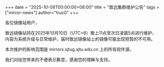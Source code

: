 +++
date = "2025-10-08T00:00:00+08:00"
title = "致远集群维护公告"
tags = ["mirror-news"]
author="truc0"
+++

各位镜像站用户，

致远镜像站将在2025年10月10日（UTC+8）晚上11点至次日凌晨5点进行维护，内容为系统升级与日常维护，届时致远镜像站上的镜像可能出现短暂的不可用。

本次维护的影响范围是 mirrors.sjtug.sjtu.edu.cn 上的所有软件源。

我们对给您带来的不便表示歉意，感谢您的理解与支持。